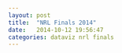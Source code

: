 ```yaml
---
layout: post
title:  "NRL Finals 2014"
date:   2014-10-12 19:56:47
categories: dataviz nrl finals
---
```

<style>
body {
  font-family: "Helvetica Neue", Helvetica, Arial, sans-serif;
  margin: auto;
  position: relative;
  width: 960px;
}
</style>

<script src="http://d3js.org/d3.v3.min.js"></script>
<script type="text/javascript" >

//var d3 = require('d3');

var width = 960,
    height = 700,
    radius = Math.min(width, height) / 2;
    //color = d3.scale.category20c();

var svg = d3.select("body").append("svg")
    .attr("width", width)
    .attr("height", height)
    .append("g")
    .attr("transform", "translate(" + width / 2 + "," + height * .52 + ")");

var partition = d3.layout.partition()
    .sort(null)
    .size([2 * Math.PI, radius * radius])
    .value(function(d) { return d.size; });

var arc = d3.svg.arc()
    .startAngle(function(d) { return d.x; })
    .endAngle(function(d) { return d.x + d.dx; })
    .innerRadius(function(d) { return (d.depth * 60); })
    .outerRadius(function(d) { return ((d.depth + 1) * 60); });
  
var text = svg.append("svg:text")
    .attr("x", 0)
    .attr("y", -340)
    .attr("dy", ".35em")
    .attr("text-anchor", "middle")
    .style("font-size", "30")
    .text("NRL Finals 2014");
	
var nrl = { 
 "name": "Rabbitohs", "colour": "009933", 
 "children": [{ 
   "name": "Bulldogs 6", "colour": "0000BB", 
   "children": [{ 
      "name": "Panthers 12", "colour": "000000", 
      "children": [
        {"name": "", "colour": "CCCCCC", 
        "children": [ 
          {"name": "Roosters 18", "size": 1, "colour": "cc0000" }, 
          {"name": "Panthers 19", "size": 1, "colour": "000000" }]} 
     ]}, 
    {"name": "Bulldogs 18", "colour": "0000BB", 
       "children": [ 
      {"name": "Bulldogs 18", "colour": "0000BB", 
        "children": [ 
          {"name": "Storm 4", "size": 0.5, "colour": "FFCC00" }, 
          {"name": "Bulldogs 28", "size": 0.5, "colour": "0000BB" }]}, 
      {"name": "Sea Eagles 17", "colour": "7A0029", "size": 1 }]}]}, 
  {"name": "Rabbitohs 30", "colour": "009933", 
   "children": [ 
     {"name": "Roosters 22", "colour": "CC0000", 
      "children": [ 
        {"name": "Roosters 31", "colour": "CC0000", "size": 1}, 
         {"name": "Cowboys 30", "colour": "000044", 
          "children": [ 
             {"name": "Broncos 20", "size": 0.5, "colour": "A3007A" }, 
             {"name": "Cowboys 32", "size": 0.5, "colour": "000044" } 
             ]} 
      ]},{"name": "Rabbitohs 32", "colour": "009933", 
        "children": [{ 
          "name": "", "colour": "CCCCCC", 
          "children": [ 
            {"name": "Rabbitohs 40", "size": 1, "colour": "009933" }, 
            {"name": "Sea Eagles 24", "size": 1, "colour": "7A0029" } 
          ]}]} 
   ]}]  
};


  var arcs = svg.datum(nrl).selectAll("g.slice")     //this selects all <g> elements with class slice (there aren't any yet)
       .data(partition.nodes)                         //associate the generated pie data (an array of arcs, each having startAngle, endAngle and value properties) 
       .enter()                           //this will create <g> elements for every "extra" data element that should be associated with a selection. The result is creating a <g> for every object in the data array
       .append("svg:g")                   //create a group to hold each slice (we will have a <path> and a <text> element associated with each slice)
       .attr("class", "slice");           //allow us to style things in the slices (like text)
console.log('loaded json: ');	

  arcs.append("path")
      //.attr("display", function(d) { return d.depth ? null : "none"; }) // hide inner ring
      .attr("d", arc)
      .attr("id", function(d, i) {return "s" + i;})
      .style("stroke", "#fff")
      .style("fill", function(d) { return "#" + d.colour; })
      .style("fill-rule", "evenodd")
      .each(stash);

  arcs.append("text")                                     //add a label to each slice
      .attr("dy",function(d,i){return 40;})
      //.attr("transform", function(d) {                    //set the label's origin to the center of the arc
      //we have to make sure to set these before calling arc.centroid
      //d.innerRadius = 0;
      //d.outerRadius = r;
      //return "translate(" + arc.centroid(d) + ")";        //this gives us a pair of coordinates like [50, 50]
  //})
  .attr("text-anchor", "middle")                          //center the text on it's origin
  .attr("alignment-baseline", "middle")
  .append("textPath")
  .attr("xlink:href",function(d,i){return "#s"+i;})
  .attr("textLength",function(d,i){ return (i==0 || i==1 || i==11 || i==6 ) ? 150 : 100 ;})
  .attr("startOffset",function(d,i){return  (i==0 || i==1 || i==11) ? 5/20 : 3/20;})
  .style("fill", "white")
  .text( function(d, i) { return d.name; });        //get the label from our original data array





// Stash the old values for transition.
function stash(d) {
  d.x0 = d.x;
  d.dx0 = d.dx;
}

d3.select(self.frameElement).style("height", height + "px");

</script>



